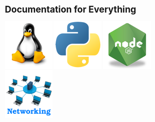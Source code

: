 # Documentation for Everything

[![linux](./images/linux-logo-150x150.png)](./linux/)
[![python](./images/python-logo-150x150.png)](./python/)
[![nodejs](./images/nodejs-logo-150x150.png)](./nodejs/)
[![nodejs](./images/networking-logo-150x150.png)](./networking/)